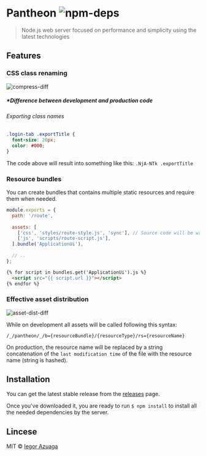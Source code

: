 # Pantheon ![npm-deps](https://david-dm.org/iiegor/pantheon.svg)

> Node.js web server focused on performance and simplicity using the latest technologies

## Features

### CSS class renaming

![compress-diff](http://image.prntscr.com/image/8a848a93db4942239c45e5c435ab1d49.png)

##### **Difference between development and production code*

###### Exporting class names
```css
.login-tab .exportTitle {
  font-size: 20px;
  color: #000;
}
```

The code above will result into something like this: ``.NjA-NTk .exportTitle``

### Resource bundles

You can create bundles that contains multiple static resources and require them when needed.

```javascript
module.exports = {
  path: '/route',
  
  assets: [
    ['css', 'styles/route-style.js', 'sync'], // Source code will be writen into the DOM
    ['js', 'scripts/route-script.js'],
  ].bundle('ApplicationUi'),
  
  // ..
};
```

```html
{% for script in bundles.get('ApplicationUi').js %}
  <script src="{{ script.url }}"></script>
{% endfor %}
```

### Effective asset distribution

![asset-dist-diff](http://image.prntscr.com/image/127e679f1b964b79a823864073c9e743.png)

While on development all assets will be called following this syntax:

``/_/pantheon/_/b={resourceBundle}/{resourceType}/rs={resourceName}``

On production, the resource name will be replaced by a string concatenation of the ``last modification time`` of the file with the resource name (string is hashed).

## Installation

You can get the latest stable release from the [releases](https://github.com/iiegor/pantheon/releases) page.

Once you've downloaded it, you are ready to run ``$ npm install`` to install all the needed dependencies by the server.

## Lincese
MIT © [Iegor Azuaga](https://github.com/iiegor)
